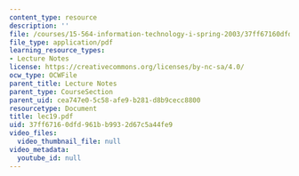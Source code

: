 ```yaml
---
content_type: resource
description: ''
file: /courses/15-564-information-technology-i-spring-2003/37ff67160dfd961bb9932d67c5a44fe9_lec19.pdf
file_type: application/pdf
learning_resource_types:
- Lecture Notes
license: https://creativecommons.org/licenses/by-nc-sa/4.0/
ocw_type: OCWFile
parent_title: Lecture Notes
parent_type: CourseSection
parent_uid: cea747e0-5c58-afe9-b281-d8b9cecc8800
resourcetype: Document
title: lec19.pdf
uid: 37ff6716-0dfd-961b-b993-2d67c5a44fe9
video_files:
  video_thumbnail_file: null
video_metadata:
  youtube_id: null
---
```

